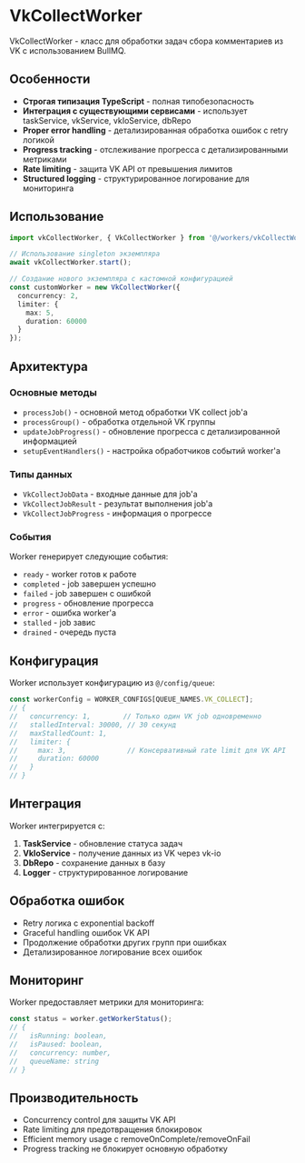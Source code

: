 # VkCollectWorker

VkCollectWorker - класс для обработки задач сбора комментариев из VK с использованием BullMQ.

## Особенности

- **Строгая типизация TypeScript** - полная типобезопасность
- **Интеграция с существующими сервисами** - использует taskService, vkService, vkIoService, dbRepo
- **Proper error handling** - детализированная обработка ошибок с retry логикой
- **Progress tracking** - отслеживание прогресса с детализированными метриками
- **Rate limiting** - защита VK API от превышения лимитов
- **Structured logging** - структурированное логирование для мониторинга

## Использование

```typescript
import vkCollectWorker, { VkCollectWorker } from '@/workers/vkCollectWorker';

// Использование singleton экземпляра
await vkCollectWorker.start();

// Создание нового экземпляра с кастомной конфигурацией
const customWorker = new VkCollectWorker({
  concurrency: 2,
  limiter: {
    max: 5,
    duration: 60000
  }
});
```

## Архитектура

### Основные методы

- `processJob()` - основной метод обработки VK collect job'а
- `processGroup()` - обработка отдельной VK группы
- `updateJobProgress()` - обновление прогресса с детализированной информацией
- `setupEventHandlers()` - настройка обработчиков событий worker'а

### Типы данных

- `VkCollectJobData` - входные данные для job'а
- `VkCollectJobResult` - результат выполнения job'а
- `VkCollectJobProgress` - информация о прогрессе

### События

Worker генерирует следующие события:
- `ready` - worker готов к работе
- `completed` - job завершен успешно
- `failed` - job завершен с ошибкой
- `progress` - обновление прогресса
- `error` - ошибка worker'а
- `stalled` - job завис
- `drained` - очередь пуста

## Конфигурация

Worker использует конфигурацию из `@/config/queue`:

```typescript
const workerConfig = WORKER_CONFIGS[QUEUE_NAMES.VK_COLLECT];
// {
//   concurrency: 1,        // Только один VK job одновременно
//   stalledInterval: 30000, // 30 секунд
//   maxStalledCount: 1,
//   limiter: {
//     max: 3,               // Консервативный rate limit для VK API
//     duration: 60000
//   }
// }
```

## Интеграция

Worker интегрируется с:

1. **TaskService** - обновление статуса задач
2. **VkIoService** - получение данных из VK через vk-io
3. **DbRepo** - сохранение данных в базу
4. **Logger** - структурированное логирование

## Обработка ошибок

- Retry логика с exponential backoff
- Graceful handling ошибок VK API
- Продолжение обработки других групп при ошибках
- Детализированное логирование всех ошибок

## Мониторинг

Worker предоставляет метрики для мониторинга:

```typescript
const status = worker.getWorkerStatus();
// {
//   isRunning: boolean,
//   isPaused: boolean,
//   concurrency: number,
//   queueName: string
// }
```

## Производительность

- Concurrency control для защиты VK API
- Rate limiting для предотвращения блокировок
- Efficient memory usage с removeOnComplete/removeOnFail
- Progress tracking не блокирует основную обработку